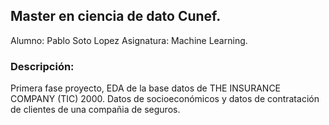 ## Master en ciencia de dato Cunef.
Alumno: Pablo Soto Lopez
Asignatura: Machine Learning.


### Descripción: 

Primera fase proyecto, EDA de la base datos de THE INSURANCE COMPANY (TIC) 2000. 
Datos de socioeconómicos y datos de contratación de clientes de una compañia de seguros.